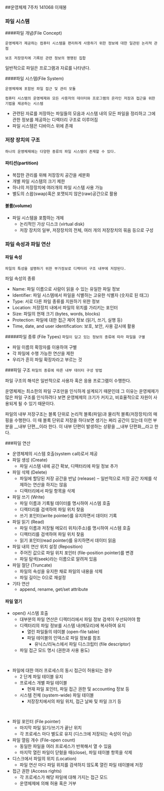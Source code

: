 ##운영체제 7주차 
141068 이재봉

### 파일 시스템 

####파일 개념(File Concept)

`운영체제가 제공하는 컴퓨터 시스템을 편리하게 사용하기 위한 정보에 대한 일관된 논리적 관점`

`보조 저장장치에 기록된 관련 정보의 명명된 집합`

일반적으로 파일은 프로그램과 자료를 나타낸다. 

####파일 시스템(File System)

`운영체제에 포함된 파일 접근 및 관리 모듈`

`컴퓨터 시스템의 운영체제와 모든 사용자의 데이터와 프로그램의 온라인 저장과 접근을 위한 기법을 제공하는 시스템`

- 관련된 자료를 저장하는 파일들의 모음과 시스템 내의 모든 파일을 정리하고 그에 관한 정보를 제공하는 디렉터리 구조로 이루어짐 
- 파일 시스템은 디바이스 위에 존재 

### 저장 장치의 구조 
`하나의 운영체제에는 다양한 종류의 파일 시스템이 존재할 수 있다.`
#### 파티션(partition)
- 복잡한 관리를 위해 저장장치 공간을 세분화 
- 개별 파일 시스템의 크기 제한 
- 하나의 저장장치에 여러개의 파일 시스템 사용 가능 
- 별도의 스왑(swap)혹은 포맷되지 않은(raw)공간으로 활용 

#### 볼륨(volume)
- 파일 시스템을 포함하는 개체 	
	- 논리적인 가상 디스크 (virtual disk)
	- 저장 장치의 일부, 저장장치의 전체, 여러 개의 저장장치의 묶음 등으로 구성 
	
### 파일 속성과 파일 연산 
#### 파일 속성 
`파일의 특성을 설명하기 위한 부가정보로 디렉터리 구조 내부에 저장된다.`

파일 속성의 종류 

- Name: 파일 이름으로 사람이 읽을 수 있는 유일한 파일 정보
- Identifier: 파일 시스템에서 파일을 식별하는 고유한 식별자 (숫자로 된 태그)
- Type: 서로 다른 파일 종류를 지원하기 위한 정보
- Location: 저장장치 내에서 파일의 위치를 가리키는 포인터
- Size: 파일의 현재 크기 (bytes, words, blocks)
- Protection: 파일에 대한 접근 제어 정보 (읽기, 쓰기, 실행 등)
- Time, date, and user identification: 보호, 보안, 사용 감시에 활용

#####파일 종류 (File Types)
`파일이 담고 있는 정보의 종류에 따라 파일을 구별`

- 파일 이름의 확장자를 이용하여 구별 
- 각 파일에 수행 가능한 연산을 제한 
- 우리가 흔히 파일 확장자라고 부르는 것 

###파일 구조
`파일의 종류에 따른 내부 데이터 구성 방법`

파일 구조의 해석은 일반적으로 사용자 혹은 응용 프로그램이 수행한다. 

운영체제는 최소한의 파일 구조만을 인식하게 설계되기 때문인데 그 이유는 운영체제가 많은 파일 구조를 인식하려다 보면 운영체제의 크기가 커지고, 비효율적으로 자원이 사용되게 될 수 있기 때문이다. 

파일의 내부 저장구조는 블록 단위로 논리적 블록(파일)과 물리적 블록(저장장치)의 매핑을 수행한다. 이 때 블록 단위로 저장을 하다보면 생기는 쩌리 공간이 있는데 이런 부분을 __내부 단편__이라 한다. 이 내부 단편이 발생하는 상황을 __내부 단편화__라고 한다.  

###파일 연산 
- 운영체제의 시스템 호출(system call)로서 제공
-  파일 생성 (Create)
	- 파일 시스템 내에 공간 확보, 디렉터리에 파일 정보 추가
- 파일 삭제 (Delete)
	- 파일에 할당된 저장 공간을 반납 (release)
	‒ 일반적으로 저장 공간 자체를 삭제하는 연산을 하지는 않음
	- 디렉터리에서 파일 항목을 삭제
- 파일 쓰기 (Write)
	- 파일 이름과 기록될 데이터를 명시하여 시스템 호출	
	- 디렉터리를 검색하여 파일 위치 찾음
	- 쓰기 포인터(write pointer)를 유지하면서 데이터 기록
- 파일 읽기 (Read)
	- 파일 이름과 저장될 메모리 위치(주소)를 명시하여 시스템 호출
	- 디렉터리를 검색하여 파일 위치 찾음
	- 읽기 포인터(read pointer)를 유지하면서 데이터 읽음
- 파일 내의 연산 위치 설정 (Reposition)
	- 주어진 값으로 파일 위치 포인터 (file-position pointer)를 변경
	- 파일 탐색(seek)라는 이름으로 알려져 있음
- 파일 절단 (Truncate)
	- 파일의 속성을 유지한 채로 파일의 내용을 삭제
	- 파일 길이는 0으로 재설정
- 기타 연산
	- append, rename, get/set attribute
	
#### 파일 열기 
- open() 시스템 호출
	- 대부분의 파일 연산은 디렉터리에서 파일 정보 검색이 우선되어야 함
	- 디렉터리의 파일 정보를 시스템 내(메모리)에 복사하여 유지
		- 열린 파일들의 테이블 (open-file table)
		- 파일 테이블의 인덱스로 파일 정보를 참조
			- 유닉스/리눅스에서 파일 디스크립터 (file descriptor)
	- 파일 접근 모드 명시 (권한과 사용 용도)

<br>

- 파일에 대한 여러 프로세스의 동시 접근이 허용되는 경우
	- 2 단계 파일 테이블 유지
	- 프로세스 개별 파일 테이블
		- 현재 파일 포인터, 파일 접근 권한 및 accounting 정보 등
	- 시스템 전체 (system-wide) 파일 테이블
		- 저장장치에서의 파일 위치, 접근 날짜 및 파일 크기 등
		
<br>

- 파일 포인터 (File pointer)
	- 마지막 파일 읽기/쓰기가 끝난 위치
	- 각 프로세스 마다 별도로 유지 (디스크에 저장되는 속성이 아님)
- 파일 열림 개수 (File-open count)
	- 동일한 파일을 여러 프로세스가 반복해서 열 수 있음
	- 마지막 열린 파일이 닫혔을 때(close), 파일 테이블 항목을 삭제
- 디스크에서 파일의 위치 (Location)
	- 파일 연산 마다 파일 위치를 검색하지 않도록 열린 파일 테이블에 저장
- 접근 권한 (Access rights)
	- 각 프로세스가 해당 파일에 대해 가지는 접근 모드
	- 운영체제에 의해 허용 혹은 거부

	
